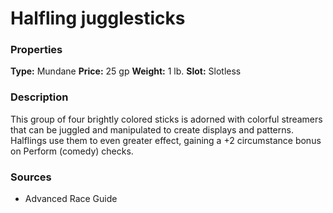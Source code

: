﻿---
Title: "Halfling jugglesticks"
Type: "Mundane"
Price: "25 gp"
Weight: "1 lb."
Slot: "Slotless"
Description: |
  "This group of four brightly colored sticks is adorned with colorful streamers that can be juggled and manipulated to create displays and patterns. Halflings use them to even greater effect, gaining a +2 circumstance bonus on Perform (comedy) checks."
Sources: "['Advanced Race Guide']"
---

# Halfling jugglesticks

### Properties

**Type:** Mundane **Price:** 25 gp **Weight:** 1 lb. **Slot:** Slotless

### Description

This group of four brightly colored sticks is adorned with colorful streamers that can be juggled and manipulated to create displays and patterns. Halflings use them to even greater effect, gaining a +2 circumstance bonus on Perform (comedy) checks.

### Sources

* Advanced Race Guide